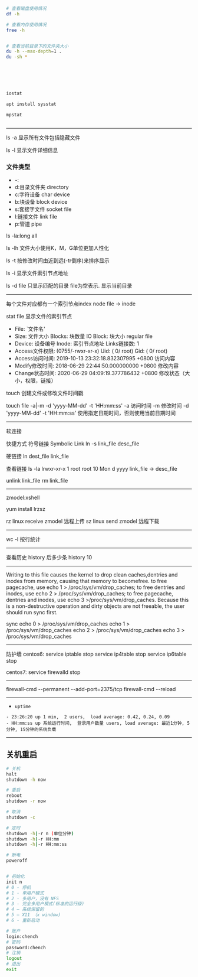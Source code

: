 

```sh
# 查看磁盘使用情况
df -h

# 查看内存使用情况
free -h


# 查看当前目录下的文件夹大小
du -h --max-depth=1 .
du -sh *






iostat

apt install sysstat

mpstat



```

---


ls -a 显示所有文件包括隐藏文件

ls -l 显示文件详细信息


### 文件类型
- -:
- d:目录文件夹 directory
- c:字符设备 char device
- b:块设备 block device
- s:套接字文件 socket file
- l:链接文件 link file
- p:管道 pipe


ls -la:long all

ls -lh 文件大小使用K，M，G单位更加人性化

ls -t 按修改时间由近到远(-tr倒序)来排序显示


ls -i 显示文件索引节点地址

ls -d file 只显示匹配的目录 file为空表示. 显示当前目录

---
每个文件对应都有一个索引节点index node
file -> inode

stat file 显示文件的索引节点

- File: `文件名'
- Size: 文件大小  Blocks: 块数量 IO Block: 块大小 regular file
- Device: 设备编号 Inode: 索引节点地址 Links链接数: 1
- Access文件权限: (0755/-rwxr-xr-x) Uid: ( 0/ root) Gid: ( 0/ root)
- Access访问时间: 2019-10-13 23:32:18.832307995 +0800 访问内容
- Modify修改时间: 2018-06-29 22:44:50.000000000 +0800 修改内容
- Change状态时间: 2020-06-29 04:09:19.377786432 +0800 修改状态（大小，权限，链接）




touch 创建文件或修改文件时间戳

touch file -a|-m -d 'yyyy-MM-dd' -t 'HH:mm:ss'
-a 访问时间
-m 修改时间
-d 'yyyy-MM-dd' -t 'HH:mm:ss' 使用指定⽇期时间，否则使用当前日期时间


---
软连接

快捷方式 符号链接 Symbolic Link
ln -s link_file desc_file

硬链接
ln dest_file link_file

查看链接
ls -la
lrwxr-xr-x 1 root root 10 Mon d yyyy link_file -> desc_file


unlink link_file
rm link_file

---





zmodel:xshell

yum install lrzsz

rz linux receive zmodel 远程上传
sz linux send zmodel 远程下载





-------------------------------------------


wc -l 按行统计


-------------------------------------------

查看历史
history
后多少条
history 10


---



Writing to this file causes the kernel to drop clean caches,dentries and inodes from memory, causing that memory to becomefree.
to free pagecache, use echo 1 > /proc/sys/vm/drop_caches;
to free dentries and inodes, use echo 2 > /proc/sys/vm/drop_caches;
to free pagecache, dentries and inodes, use echo 3 >/proc/sys/vm/drop_caches.
Because this is a non-destructive operation and dirty objects are not freeable, the user should run sync first.

sync
echo 0 > /proc/sys/vm/drop_caches
echo 1 > /proc/sys/vm/drop_caches
echo 2 > /proc/sys/vm/drop_caches
echo 3 > /proc/sys/vm/drop_caches



---

防护墙
centos6:
service iptable stop
service ip4table stop
service ip6table stop

centos7:
service firewalld stop

---

firewall-cmd --permanent --add-port=2375/tcp
firewall-cmd --reload

---


- `uptime`
```
- 23:26:20 up 1 min,  2 users,  load average: 0.42, 0.24, 0.09
- HH:mm:ss up 系统运行时间,  登录用户数量 users, load average: 最近1分钟, 5分钟, 15分钟的系统负载

```

---
## 关机重启

```sh
# 关机
halt
shutdown -h now

# 重启
reboot
shutdown -r now

# 取消
shutdown -c

# 定时
shutdown -h|-r n (单位分钟)
shutdown -h|-r HH:mm
shutdown -h|-r HH:mm:ss

# 断电
poweroff


# 初始化
init n
# 0 - 停机
# 1 - 单用户模式
# 2 - 多用户，没有 NFS
# 3 - 完全多用户模式(标准的运行级)
# 4 – 系统保留的
# 5 – X11 （x window)
# 6 - 重新启动

# 账户
login:chench
# 密码
password:chench
# 注销
logout
# 退出
exit



```


